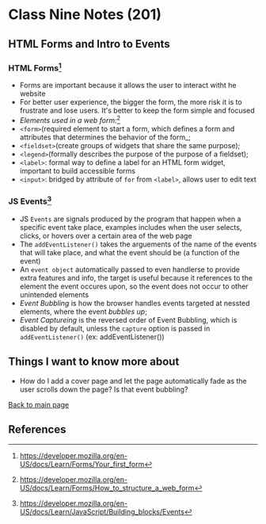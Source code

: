 # Class Nine Notes (201)

## HTML Forms and Intro to Events

### HTML Forms[^1]

- Forms are important because it allows the user to interact witht he website
- For better user experience, the bigger the form, the more risk it is to frustrate and lose users. It's better to keep the form simple and focused
- *Elements used in a web form:*[^2]
- `<form>`(required element to start a form, which defines a form and attributes that determines the behavior of the form_; 
- `<fieldset>`(create groups of widgets that share the same purpose); 
- `<legend>`(formally describes the purpose of the purpose of a fieldset);
- `<label>`: formal way to define a label for an HTML form widget, important to build accessible forms
- `<input>`: bridged by attribute of `for` from `<label>`, allows user to edit text

### **JS Events**[^3]

- JS `Events` are signals produced by the program that happen when a specific event take place, examples includes when the user selects, clicks, or hovers over a certain area of the web page
- The `addEventListener()` takes the arguements of the name of the events that will take place, and what the event should be (a function of the event)
- An `event object` automatically passed to even handlerse to provide extra features and info, the target is useful because it references to the element the event occures upon, so the event does not occur to other unintended elements
- *Event Bubbling* is how the browser handles events targeted at nessted elements, where the event *bubbles up*;
- *Event Captureing* is the reversed order of Event Bubbling, which is disabled by default, unless the `capture` option is passed in `addEventListener()` (ex: addEventListener())

## Things I want to know more about

- How do I add a cover page and let the page automatically fade as the user scrolls down the page? Is that event bubbling?

 [Back to main page](https://mirandalu2020.github.io/reading-notes/)

## References

[^1]:https://developer.mozilla.org/en-US/docs/Learn/Forms/Your_first_form
[^2]:https://developer.mozilla.org/en-US/docs/Learn/Forms/How_to_structure_a_web_form
[^3]:https://developer.mozilla.org/en-US/docs/Learn/JavaScript/Building_blocks/Events